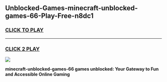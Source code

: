 
## Unblocked-Games-minecraft-unblocked-games-66-Play-Free-n8dc1
<h3>
<a href="https://premium76.site?title=minecraft-unblocked-games-66&ref=10A">CLICK TO PLAY</a></h3>
<hr>

<h3>
<a href="https://premium76.site?title=minecraft-unblocked-games-66&ref=10A">CLICK 2 PLAY</a>
  
</h3>

<a href="https://premium76.site?title=minecraft-unblocked-games-66&ref=10A"><img src="https://clearcache.store/games.png"></a>


**minecraft-unblocked-games-66 games unblocked: Your Gateway to Fun and Accessible Online Gaming**
